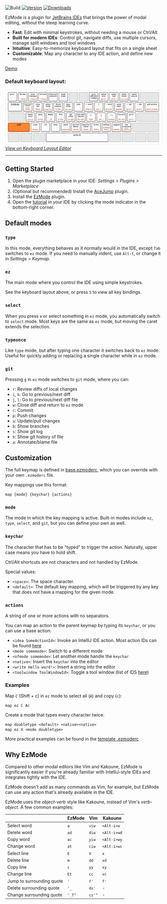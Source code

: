![Build](https://github.com/ivw/ezmode-intellij/workflows/Build/badge.svg)
[![Version](https://img.shields.io/jetbrains/plugin/v/27497.svg)](https://plugins.jetbrains.com/plugin/27497)
[![Downloads](https://img.shields.io/jetbrains/plugin/d/27497.svg)](https://plugins.jetbrains.com/plugin/27497)

EzMode is a plugin for [JetBrains IDEs](https://www.jetbrains.com/ides/) that brings the power of modal editing, without
the steep learning curve.

- **Fast**: Edit with minimal keystrokes, without needing a mouse or Ctrl/Alt
- **Built for modern IDEs**: Control git, navigate diffs, use multiple cursors, manage split windows and tool windows
- **Intuitive**: Easy-to-memorize keyboard layout that fits on a single sheet
- **Customizable**: Map any character to any IDE action, and define new modes

[Demo](https://github.com/user-attachments/assets/9695bfb2-c1b6-4932-87b0-67ec47d6f5b4)

### Default keyboard layout:

![Keyboard layout](KeyboardLayout.png)
*[View on Keyboard Layout Editor](https://www.keyboard-layout-editor.com/#/gists/921b61bce0466d1a2678bc081b256d29)*

---

## Getting Started

1. Open the plugin marketplace in your IDE: *Settings > Plugins > Marketplace*
2. (Optional but recommended) Install the [AceJump](https://github.com/acejump/AceJump) plugin.
3. Install the [EzMode](https://plugins.jetbrains.com/plugin/27497-ezmode) plugin.
4. Open the [tutorial](src/main/resources/com/github/ivw/ezmode/actions/tutorial.md) in your IDE by clicking the mode
   indicator in the bottom-right corner.

## Default modes

### `type`

In this mode, everything behaves as it normally would in the IDE,
except `Tab` switches to `ez` mode. If you need to manually indent, use `Alt-t`,
or change it in *Settings > Keymap*.

### `ez`

The main mode where you control the IDE using simple keystrokes.

See the keyboard layout above, or press `5` to view all key bindings.

### `select`

When you press `e` or select something in `ez` mode, you automatically switch to `select` mode.
Most keys are the same as `ez` mode, but moving the caret extends the selection.

### `typeonce`

Like `type` mode, but after typing one character it switches back to `ez` mode.
Useful for quickly adding or replacing a single character while in `ez` mode.

### `git`

Pressing `g` in `ez` mode switches to `git` mode, where you can:

- `r`: Review diffs of local changes
- `i`, `k`: Go to previous/next diff
- `j`, `l`: Go to previous/next diff file
- `w`: Close diff and return to `ez` mode
- `c`: Commit
- `p`: Push changes
- `u`: Update/pull changes
- `b`: Show branches
- `s`: Show git log
- `h`: Show git history of file
- `a`: Annotate/blame file

## Customization

The full keymap is defined in [base.ezmoderc](src/main/resources/com/github/ivw/ezmode/config/base.ezmoderc),
which you can override with your own `.ezmoderc` file.

Key mappings use this format:

```
map {mode} {keychar} {actions}
```

### `mode`

The mode in which the key mapping is active. Built-in modes include `ez`, `type`, `select`, and `git`, but you can
define your own as well.

### `keychar`

The character that has to be "typed" to trigger the action. Naturally, upper case means you have to hold shift.

Ctrl/Alt shortcuts are not characters and not handled by EzMode.

Special values:

- `<space>`: The space character.
- `<default>`: The default key mapping, which will be triggered by any key that does not have a mapping for the given
  mode.

### `actions`

A string of one or more actions with no separators.

You can map an action to the parent keymap by typing its `keychar`,
or you can use a base action:

- `<idea SomeActionId>`: Invoke an IntelliJ IDE action. Most action IDs can be
  found [here](https://github.com/JetBrains/intellij-community/blob/master/platform/platform-resources/src/keymaps/%24default.xml)
- `<mode somemode>`: Switch to a different mode
- `<ofmode somemode>`: Let another mode handle the `keychar`
- `<native>`: Insert the `keychar` into the editor
- `<write Hello word!>`: Insert a string into the editor
- `<toolwindow ToolWindowId>`: Toggle a tool window (list of
  IDS [here](https://github.com/JetBrains/intellij-community/blob/master/platform/ide-core/src/com/intellij/openapi/wm/ToolWindowId.java))

### Examples

Map `C` (Shift + c) in `ez` mode to select all (`A`) and copy (`c`):

```
map ez C Ac
```

Create a mode that types every character twice:

```
map doubletype <default> <native><native>
map ez X <mode doubletype>
```

More practical examples can be found in
the [template .ezmoderc](src/main/resources/com/github/ivw/ezmode/config/template.ezmoderc)

## Why EzMode

Compared to other modal editors like Vim and Kakoune, EzMode is significantly easier if you're already familiar with
IntelliJ-style IDEs and integrates tightly with the IDE.

EzMode doesn't add as many commands as Vim, for example, but EzMode can use any action that's already available in the IDE.

EzMode uses the *object-verb* style like Kakoune, instead of Vim's *verb-object*. A few common examples:

|                           | EzMode | Vim    | Kakoune     |
|---------------------------|--------|--------|-------------|
| Select word               | `a`    | `viw`  | `<Alt-i>w`  |
| Delete word               | `ad`   | `diw`  | `<Alt-i>wd` |
| Copy word                 | `ac`   | `yiw`  | `<Alt-i>wy` |
| Change word               | `at`   | `ciw`  | `<Alt-i>wc` |
| Select line               | `E`    | `V`    | `x`         |
| Delete line               | `m`    | `dd`   | `xd`        |
| Copy line                 | `c`    | `yy`   | `xy`        |
| Change line               | `Et`   | `cc`   | `xc`        |
| Jump to surrounding quote | `'`    | `f'`   | `f'`        |
| Delete surrounding quote  | `'_`   | `ds'`  | -           |
| Change surrounding quote  | `'_T"` | `cs'"` | -           |
